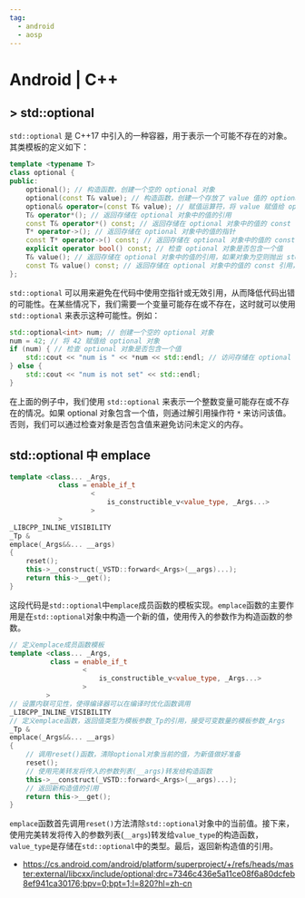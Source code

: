 ```yaml
---
tag:
  - android
  - aosp
---
```


# Android | C++

## > std::optional

`std::optional` 是 C++17 中引入的一种容器，用于表示一个可能不存在的对象。其类模板的定义如下：

```c++
template <typename T>
class optional {
public:
    optional(); // 构造函数，创建一个空的 optional 对象
    optional(const T& value); // 构造函数，创建一个存放了 value 值的 optional 对象
    optional& operator=(const T& value); // 赋值运算符，将 value 赋值给 optional 对象
    T& operator*(); // 返回存储在 optional 对象中的值的引用
    const T& operator*() const; // 返回存储在 optional 对象中的值的 const 引用
    T* operator->(); // 返回存储在 optional 对象中的值的指针
    const T* operator->() const; // 返回存储在 optional 对象中的值的 const 指针
    explicit operator bool() const; // 检查 optional 对象是否包含一个值
    T& value(); // 返回存储在 optional 对象中的值的引用，如果对象为空则抛出 std::bad_optional_access 异常
    const T& value() const; // 返回存储在 optional 对象中的值的 const 引用，如果对象为空则抛出 std::bad_optional_access 异常
};
```

`std::optional` 可以用来避免在代码中使用空指针或无效引用，从而降低代码出错的可能性。在某些情况下，我们需要一个变量可能存在或不存在，这时就可以使用 `std::optional` 来表示这种可能性。例如：

```c++
std::optional<int> num; // 创建一个空的 optional 对象
num = 42; // 将 42 赋值给 optional 对象
if (num) { // 检查 optional 对象是否包含一个值
    std::cout << "num is " << *num << std::endl; // 访问存储在 optional 对象中的值
} else {
    std::cout << "num is not set" << std::endl;
}
```

在上面的例子中，我们使用 `std::optional` 来表示一个整数变量可能存在或不存在的情况。如果 optional 对象包含一个值，则通过解引用操作符 `*` 来访问该值。否则，我们可以通过检查对象是否包含值来避免访问未定义的内存。

## std::optional 中 emplace

```c++
template <class... _Args,
            class = enable_if_t
                    <
                        is_constructible_v<value_type, _Args...>
                    >
            >
_LIBCPP_INLINE_VISIBILITY
_Tp &
emplace(_Args&&... __args)
{
    reset();
    this->__construct(_VSTD::forward<_Args>(__args)...);
    return this->__get();
}
```

这段代码是`std::optional`中`emplace`成员函数的模板实现。`emplace`函数的主要作用是在`std::optional`对象中构造一个新的值，使用传入的参数作为构造函数的参数。

```cpp
// 定义emplace成员函数模板
template <class... _Args,
          class = enable_if_t
                  <
                      is_constructible_v<value_type, _Args...>
                  >
         >
// 设置内联可见性，使得编译器可以在编译时优化函数调用
_LIBCPP_INLINE_VISIBILITY
// 定义emplace函数，返回值类型为模板参数_Tp的引用，接受可变数量的模板参数_Args
_Tp &
emplace(_Args&&... __args)
{
    // 调用reset()函数，清除optional对象当前的值，为新值做好准备
    reset();
    // 使用完美转发将传入的参数列表(__args)转发给构造函数
    this->__construct(_VSTD::forward<_Args>(__args)...);
    // 返回新构造值的引用
    return this->__get();
}
```

`emplace`函数首先调用`reset()`方法清除`std::optional`对象中的当前值。接下来，使用完美转发将传入的参数列表(`__args`)转发给`value_type`的构造函数，`value_type`是存储在`std::optional`中的类型。最后，返回新构造值的引用。

- <https://cs.android.com/android/platform/superproject/+/refs/heads/master:external/libcxx/include/optional;drc=7346c436e5a11ce08f6a80dcfeb8ef941ca30176;bpv=0;bpt=1;l=820?hl=zh-cn>
